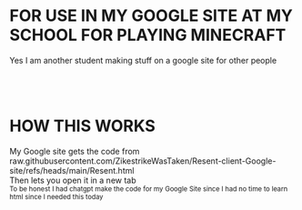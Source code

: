 <h1>FOR USE IN MY GOOGLE SITE AT MY SCHOOL FOR PLAYING MINECRAFT</h1>
Yes I am another student making stuff on a google site for other people
<br>
<br>
<br>
<br>
<h1>HOW THIS WORKS</h1>
My Google site gets the code from raw.githubusercontent.com/ZikestrikeWasTaken/Resent-client-Google-site/refs/heads/main/Resent.html <br>
Then lets you open it in a new tab
<br>
<small>To be honest I had chatgpt make the code for my Google Site since I had no time to learn html since I needed this today</small>
